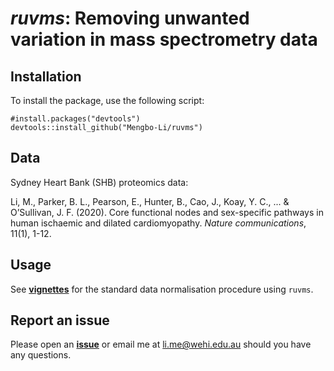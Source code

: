 # *ruvms*: Removing unwanted variation in mass spectrometry data

## Installation
To install the package, use the following script:

```
#install.packages("devtools")
devtools::install_github("Mengbo-Li/ruvms")
```

## Data

Sydney Heart Bank (SHB) proteomics data: 

Li, M., Parker, B. L., Pearson, E., Hunter, B., Cao, J., Koay, Y. C., ... & 
O’Sullivan, J. F. (2020). Core functional nodes and sex-specific pathways in 
human ischaemic and dilated cardiomyopathy. *Nature communications*, 11(1), 
1-12.

## Usage

See [**vignettes**](https://mengbo-li.github.io/ruvms/) for the standard data 
normalisation procedure using `ruvms`. 

## Report an issue

Please open an 
[**issue**](https://github.com/Mengbo-Li/ruvms/issues) or email me at
li.me@wehi.edu.au should you have any questions. 
